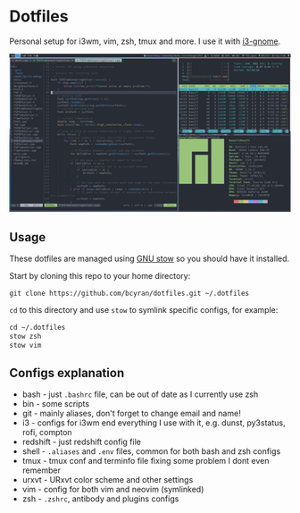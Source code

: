 # Dotfiles
Personal setup for i3wm, vim, zsh, tmux and more. I use it with [i3-gnome](https://github.com/jcstr/i3-gnome).

![Setup screenshot](readme-image.png)

## Usage
These dotfiles are managed using [GNU stow](https://alexpearce.me/2016/02/managing-dotfiles-with-stow/) so you should have it installed.

Start by cloning this repo to your home directory:

    git clone https://github.com/bcyran/dotfiles.git ~/.dotfiles
    
`cd` to this directory and use `stow` to symlink specific configs, for example:

    cd ~/.dotfiles
    stow zsh
    stow vim
    
## Configs explanation
* bash - just `.bashrc` file, can be out of date as I currently use zsh
* bin - some scripts
* git - mainly aliases, don't forget to change email and name!
* i3 - configs for i3wm end everything I use with it, e.g. dunst, py3status, rofi, compton
* redshift - just redshift config file
* shell - `.aliases` and `.env` files, common for both bash and zsh configs
* tmux - tmux conf and terminfo file fixing some problem I dont even remember
* urxvt - URxvt color scheme and other settings
* vim - config for both vim and neovim (symlinked)
* zsh - `.zshrc`, antibody and plugins configs
